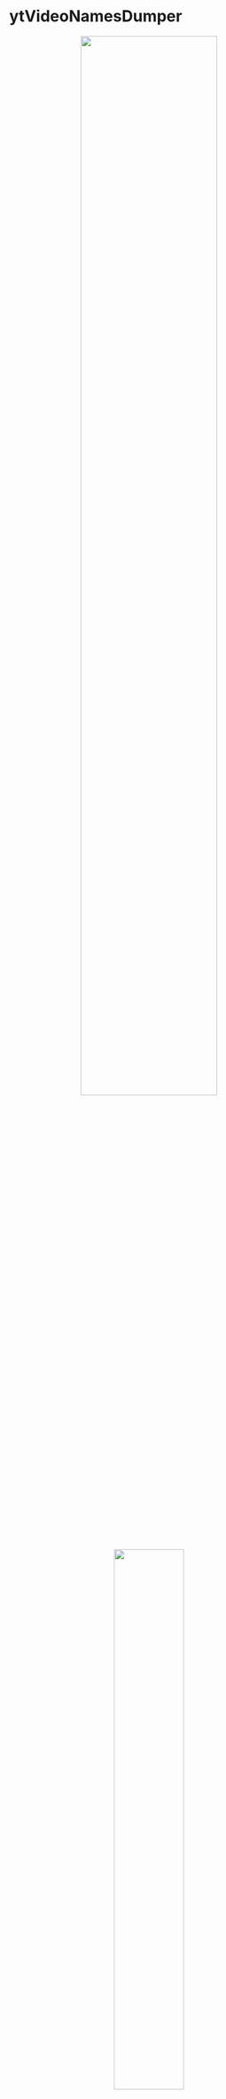 # ytVideoNamesDumper

<p align="center">
    <img width="70%" src="https://i.imgur.com/88MIcf0.png">
    <img width="50%" src="https://i.imgur.com/FYQiKEv.png">
</p>

## Описание

Получаем название всех видеороликов с нужного канала.

Вручную это делал через [Web Scraper - Free Web Scraping](chrome://extensions/?id=jnhgnonknehpejjnehehllkliplmbmhn)

<details>
<summary>Web Scraper</summary>

С использованием:
Selector `yt-formatted-string#video-title`
type `SelectorText`
Multiple `yes`
Parent selectors `_root`

</details>

Проект похож на [BogatovSirusCharDumper](https://github.com/gitalexhubuser/BogatovSirusCharDumper)

---

## Возможности

- [x] "RSS reader" последних 15 роликов [комит](https://github.com/gitalexhubuser/ytVideoNamesDumper/tree/6f5691e7b3af995e50a0d2cabcc8bec9e0f3610d)
- [x] Дампер всех всех видео с вкладки /videos (Selenium)

---

# Ссылки
| Описание | Ссылка |
| ------ | ------ |
Репо: | [github.com/gitalexhubuser/ytVideoNamesDumper](https://github.com/gitalexhubuser/ytVideoNamesDumper)
